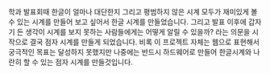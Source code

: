 학과 발표회때 한글이 얼마나 대단한지 그리고 평범하지 않은 시계 모두가 재미있게 볼 수 있는 시계를 만들어 보고 싶어서 한글 시계를 만들었습니다.
그리고 발표 이후에 갑자기 든 생각이 시계를 보지 못하는 사람들에게는 어떻게 알릴 수 있을까? 라는 의문을 시작으로 결국 점자 시계를 만들게 되었습니다.
비록 이 프로젝트 자체는 웹으로 표현해서 궁극적인 목표는 달성하지 못했지만 나중에는 반드시 하드웨어로 만들어 한글시계와 나란히 할 수 있는 점자 시계를 만들것입니다.
